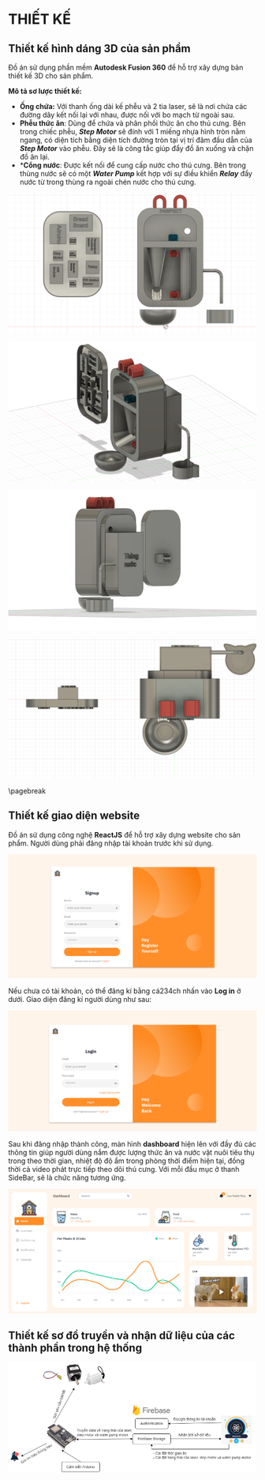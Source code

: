 
# THIẾT KẾ

## Thiết kế hình dáng 3D của sản phẩm

Đồ án sử dụng phần mềm **Autodesk Fusion 360** để hỗ trợ xây dựng bản thiết kế 3D cho sản phẩm. 

**Mô tả sơ lược thiết kế:**
* **Ống chứa:** Với thanh ống dài kế phễu và 2 tia laser, sẽ là nơi chứa các đường dây kết nối lại với nhau, được nối với bo mạch từ ngoài sau.
* **Phễu thức ăn**: Dùng để chứa và phân phối thức ăn cho thú cưng. Bên trong chiếc phễu, ***Step Motor*** sẽ đính với 1 miếng nhựa hình tròn nằm ngang, có diện tích bằng diện tích đường tròn tại vị trí đâm đầu dẫn của ***Step Motor*** vào phễu. Đây sẽ là công tắc giúp đẩy đồ ăn xuống và chặn đồ ăn lại.  
* ***Cổng nước**: Được kết nối để cung cấp nước cho thú cưng. Bên trong thùng nước sẽ có một ***Water Pump*** kết hợp với sự điều khiển ***Relay*** đẩy nước từ trong thùng ra ngoài chén nước cho thú cưng. 

![Ảnh chụp mặt trước sản phẩm](front.png)

![Ảnh chụp mặt bên phải sản phẩm](right.png)

![Ảnh chụp mặt sau sản phẩm](back.png)

![Ảnh chụp từ trên xuống](top.png)

\pagebreak

## Thiết kế giao diện website

Đồ án sử dụng công nghệ **ReactJS** để hỗ trợ xây dựng website cho sản phẩm. Người dùng phải đăng nhập tài khoản trước khi sử dụng.

![Giao diện trang đăng kí](signup.png)

Nếu chưa có tài khoản, có thể đăng kí bằng cá234ch nhấn vào **Log in** ở dưới. Giao diện đăng kí người dùng như sau:

![Giao diện trang đăng nhập](login.png)

Sau khi đăng nhập thành công, màn hình **dashboard** hiện lên với đầy đủ các thông tin giúp người dùng nắm được lượng thức ăn và nước vật nuôi tiêu thụ trong theo thời gian, nhiệt độ độ ẩm trong phòng thời điểm hiện tại, đồng thời cả video phát trực tiếp theo dõi thú cưng. Với mỗi đầu mục ở thanh SideBar, sẽ là chức năng tương ứng.

![Giao diện trang chủ](dashboard.png)

## Thiết kế sơ đồ truyền và nhận dữ liệu của các thành phần trong hệ thống

![Sơ đồ truyền và nhận dữ liệu](diagram.png)


